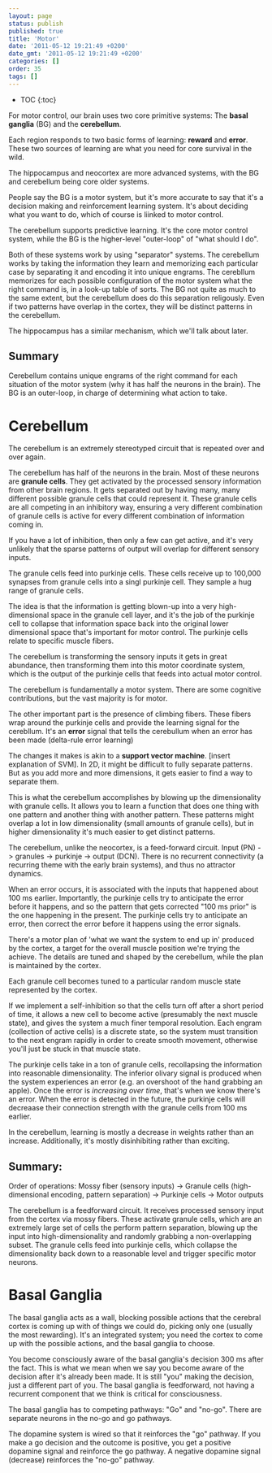 ```yaml
---
layout: page
status: publish
published: true
title: 'Motor'
date: '2011-05-12 19:21:49 +0200'
date_gmt: '2011-05-12 19:21:49 +0200'
categories: []
order: 35
tags: []
---
```


* TOC
{:toc}

For motor control, our brain uses two core primitive systems: The **basal ganglia** (BG) and the **cerebellum**. 

Each region responds to two basic forms of learning: **reward** and **error**. These two sources of learning are what you need for core survival in the wild.

The hippocampus and neocortex are more advanced systems, with the BG and cerebellum being core older systems.

People say the BG is a motor system, but it's more accurate to say that it's a decision making and reinforcement learning system. It's about deciding what you want to do, which of course is liinked to motor control.

The cerebellum supports predictive learning. It's the core motor control system, while the BG is the higher-level "outer-loop" of "what should I do".

Both of these systems work by using "separator" systems. The cerebellum works by taking the information they learn and memorizing each particular case by separating it and encoding it into unique engrams. The cerebllum memorizes for each possible configuration of the motor system what the right command is, in a look-up table of sorts. The BG not quite as much to the same extent, but the cerebellum does do this separation religously. Even if two patterns have overlap in the cortex, they will be distinct patterns in the cerebellum.

The hippocampus has a similar mechanism, which we'll talk about later.

## Summary 
Cerebellum contains unique engrams of the right command for each situation of the motor system (why it has half the neurons in the brain). The BG is an outer-loop, in charge of determining what action to take.

# Cerebellum

The cerebellum is an extremely stereotyped circuit that is repeated over and over again. 

The cerebellum has half of the neurons in the brain. Most of these neurons are **granule cells**. They get activated by the processed sensory information from other brain regions. It gets separated out by having many, many different possible granule cells that could represent it. These granule cells are all competing in an inhibitory way, ensuring a very different combination of granule cells is active for every different combination of information coming in.

If you have a lot of inhibition, then only a few can get active, and it's very unlikely that the sparse patterns of output will overlap for different sensory inputs.

The granule cells feed into purkinje cells. These cells receive up to 100,000 synapses from granule cells into a singl purkinje cell. They sample a hug range of granule cells.

The idea is that the information is getting blown-up into a very high-dimensional space in the granule cell layer, and it's the job of the purkinje cell to collapse that information space back into the original lower dimensional space that's important for motor control. The purkinje cells relate to specific muscle fibers. 

The cerebellum is transforming the sensory inputs it gets in great abundance, then transforming them into this motor coordinate system, which is the output of the purkinje cells that feeds into actual motor control.

The cerebellum is fundamentally a motor system. There are some cognitive contributions, but the vast majority is for motor.

The other important part is the presence of climbing fibers. These fibers wrap around the purkinje cells and provide the learning signal for the cerebllum. It's an **error** signal that tells the cerebullum when an error has been made (delta-rule error learning)

The changes it makes is akin to a **support vector machine**. [insert explanation of SVM]. In 2D, it might be difficult to fully separate patterns. But as you add more and more dimensions, it gets easier to find a way to separate them. 

This is what the cerebellum accomplishes by blowing up the dimensionality with granule cells. It allows you to learn a function that does one thing with one pattern and another thing with another pattern. These patterns might overlap a lot in low dimensionality (small amounts of granule cells), but in higher dimensionality it's much easier to get distinct patterns.

The cerebellum, unlike the neocortex, is a feed-forward circuit. Input (PN) -> granules -> purkinje -> output (DCN). There is no recurrent connectivity (a recurring theme with the early brain systems), and thus no attractor dynamics.

When an error occurs, it is associated with the inputs that happened about 100 ms earlier. Importantly, the purkinje cells try to anticipate the error before it happens, and so the pattern that gets corrected "100 ms prior" is the one happening in the present. The purkinje cells try to anticipate an error, then correct the error before it happens using the error signals.

There's a motor plan of 'what we want the system to end up in' produced by the cortex, a target for the overall muscle position we're trying the achieve. The details are tuned and shaped by the cerebellum, while the plan is maintained by the cortex.

Each granule cell becomes tuned to a particular random muscle state represented by the cortex.

If we implement a self-inhibition so that the cells turn off after a short period of time, it allows a new cell to become active (presumably the next muscle state), and gives the system a much finer temporal resolution. Each engram (collection of active cells) is a discrete state, so the system must transition to the next engram rapidly in order to create smooth movement, otherwise you'll just be stuck in that muscle state.

The purkinje cells take in a ton of granule cells, recollapsing the information into reasonable dimensionality. The inferior olivary signal is produced when the system experiences an error (e.g. an overshoot of the hand grabbing an apple). Once the error is *increasing over time*, that's when we know there's an error. When the error is detected in the future, the purkinje cells will decreaase their connection strength with the granule cells from 100 ms earlier.

In the cerebellum, learning is mostly a decrease in weights rather than an increase. Additionally, it's mostly disinhibiting rather than exciting.

## Summary:
Order of operations:
Mossy fiber (sensory inputs) -> Granule cells (high-dimensional encoding, pattern separation) -> Purkinje cells -> Motor outputs

The cerebellum is a feedforward circuit. It receives processed sensory input from the cortex via mossy fibers. These activate granule cells, which are an extremely large set of cells the perform pattern separation, blowing up the input into high-dimensionality and randomly grabbing a non-overlapping subset. The granule cells feed into purkinje cells, which collapse the dimensionality back down to a reasonable level and trigger specific motor neurons.

# Basal Ganglia

The basal ganglia acts as a wall, blocking possible actions that the cerebral cortex is coming up with of things we could do, picking only one (usually the most rewarding). It's an integrated system; you need the cortex to come up with the possible actions, and the basal ganglia to choose.

You become consciously aware of the basal ganglia's decision 300 ms after the fact. This is what we mean when we say you become aware of the decision after it's already been made. It is still "you" making the decision, just a different part of you. The basal ganglia is feedforward, not having a recurrent component that we think is critical for consciousness.

The basal ganglia has to competing pathways: "Go" and "no-go". There are separate neurons in the no-go and go pathways.

The dopamine system is wired so that it reinforces the "go" pathway. If you make a go decision and the outcome is positive, you get a positive dopamine signal and reinforce the go pathway. A negative dopamine signal (decrease) reinforces the "no-go" pathway.
